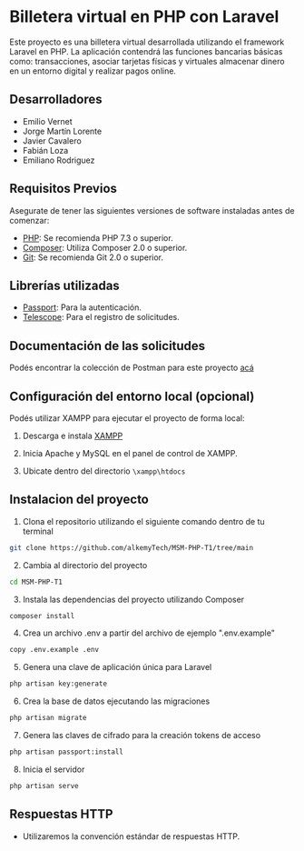 # Billetera virtual en PHP con Laravel

Este proyecto es una billetera virtual desarrollada utilizando el framework Laravel en PHP. La aplicación contendrá las funciones bancarias básicas como: transacciones, asociar tarjetas físicas y virtuales almacenar dinero en un entorno digital y realizar pagos online.

## Desarrolladores

- Emilio Vernet
- Jorge Martín Lorente
- Javier Cavalero
- Fabián Loza
- Emiliano Rodriguez

## Requisitos Previos

Asegurate de tener las siguientes versiones de software instaladas antes de comenzar:

- [PHP](https://www.php.net/): Se recomienda PHP 7.3 o superior.
- [Composer](https://getcomposer.org/): Utiliza Composer 2.0 o superior.
- [Git](https://git-scm.com/): Se recomienda Git 2.0 o superior.

## Librerías utilizadas

- [Passport](https://laravel.com/docs/10.x/passport): Para la autenticación.
- [Telescope](https://laravel.com/docs/10.x/telescope): Para el registro de solicitudes.

## Documentación de las solicitudes

Podés encontrar la colección de Postman para este proyecto [acá](https://app.getpostman.com/join-team?invite_code=e2df96e1d220182ac93c4ffdc6a1e702&target_code=ee0bc31aecfcdd6caac6c2742c8ef721) 


## Configuración del entorno local (opcional)

Podés utilizar XAMPP para ejecutar el proyecto de forma local:

1) Descarga e instala [XAMPP](https://www.apachefriends.org/es/download.html)

2) Inicia Apache y MySQL en el panel de control de XAMPP.

3) Ubicate dentro del directorio ``\xampp\htdocs``

## Instalacion del proyecto

1) Clona el repositorio utilizando el siguiente comando dentro de tu terminal

```bash
git clone https://github.com/alkemyTech/MSM-PHP-T1/tree/main
```
2) Cambia al directorio del proyecto

```bash
cd MSM-PHP-T1
```
3) Instala las dependencias del proyecto utilizando Composer

 ```bash
 composer install
 ```
 
4) Crea un archivo .env a partir del archivo de ejemplo ".env.example"

 ```bash
 copy .env.example .env
 ```

5) Genera una clave de aplicación única para Laravel

 ```bash
 php artisan key:generate
 ```

6) Crea la base de datos ejecutando las migraciones

 ```bash
 php artisan migrate
 ```

7) Genera las claves de cifrado para la creación tokens de acceso

 ```bash
 php artisan passport:install
 ```

8) Inicia el servidor

 ```bash
 php artisan serve
 ```

## Respuestas HTTP

- Utilizaremos la convención estándar de respuestas HTTP.

